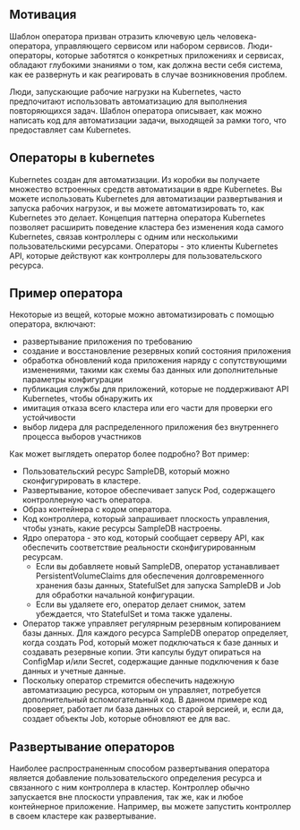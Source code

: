 ## Мотивация

Шаблон оператора призван отразить ключевую цель человека-оператора, управляющего сервисом или набором сервисов. Люди-операторы, которые заботятся о конкретных приложениях и сервисах, обладают глубокими знаниями о том, как должна вести себя система, как ее развернуть и как реагировать в случае возникновения проблем.

Люди, запускающие рабочие нагрузки на Kubernetes, часто предпочитают использовать автоматизацию для выполнения повторяющихся задач. Шаблон оператора описывает, как можно написать код для автоматизации задачи, выходящей за рамки того, что предоставляет сам Kubernetes.

## Операторы в kubernetes

Kubernetes создан для автоматизации. Из коробки вы получаете множество встроенных средств автоматизации в ядре Kubernetes. Вы можете использовать Kubernetes для автоматизации развертывания и запуска рабочих нагрузок, и вы можете автоматизировать то, как Kubernetes это делает.
Концепция паттерна оператора Kubernetes позволяет расширить поведение кластера без изменения кода самого Kubernetes, связав контроллеры с одним или несколькими пользовательскими ресурсами. Операторы - это клиенты Kubernetes API, которые действуют как контроллеры для пользовательского ресурса.

## Пример оператора
Некоторые из вещей, которые можно автоматизировать с помощью оператора, включают:

- развертывание приложения по требованию
- создание и восстановление резервных копий состояния приложения
- обработка обновлений кода приложения наряду с сопутствующими изменениями, такими как схемы баз данных или дополнительные параметры конфигурации
- публикация службы для приложений, которые не поддерживают API Kubernetes, чтобы обнаружить их
- имитация отказа всего кластера или его части для проверки его устойчивости
- выбор лидера для распределенного приложения без внутреннего процесса выборов участников

Как может выглядеть оператор более подробно? Вот пример:

- Пользовательский ресурс SampleDB, который можно сконфигурировать в кластере.
- Развертывание, которое обеспечивает запуск Pod, содержащего контроллерную часть оператора.
- Образ контейнера с кодом оператора.
- Код контроллера, который запрашивает плоскость управления, чтобы узнать, какие ресурсы SampleDB настроены.
- Ядро оператора - это код, который сообщает серверу API, как обеспечить соответствие реальности сконфигурированным ресурсам.
	- Если вы добавляете новый SampleDB, оператор устанавливает PersistentVolumeClaims для обеспечения долговременного хранения базы данных, StatefulSet для запуска SampleDB и Job для обработки начальной конфигурации.
	- Если вы удаляете его, оператор делает снимок, затем убеждается, что StatefulSet и тома также удалены.
- Оператор также управляет регулярным резервным копированием базы данных. Для каждого ресурса SampleDB оператор определяет, когда создать Pod, который может подключаться к базе данных и создавать резервные копии. Эти капсулы будут опираться на ConfigMap и/или Secret, содержащие данные подключения к базе данных и учетные данные.
- Поскольку оператор стремится обеспечить надежную автоматизацию ресурса, которым он управляет, потребуется дополнительный вспомогательный код. В данном примере код проверяет, работает ли база данных со старой версией, и, если да, создает объекты Job, которые обновляют ее для вас.

## Развертывание операторов

Наиболее распространенным способом развертывания оператора является добавление пользовательского определения ресурса и связанного с ним контроллера в кластер. Контроллер обычно запускается вне плоскости управления, так же, как и любое контейнерное приложение. Например, вы можете запустить контроллер в своем кластере как развертывание.


